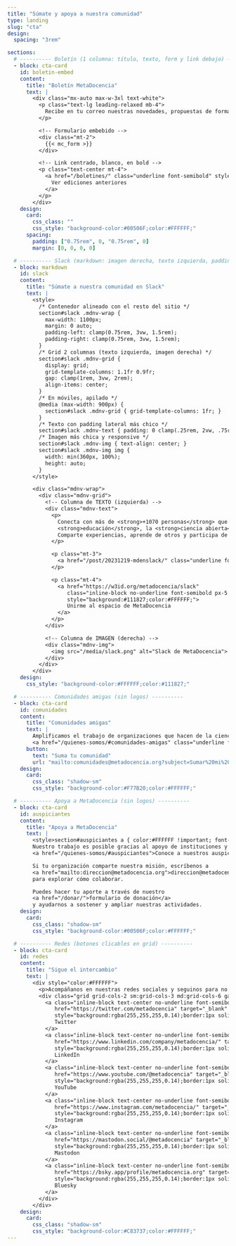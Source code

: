 ```yaml
---
title: "Súmate y apoya a nuestra comunidad"
type: landing
slug: "cta"
design:
  spacing: "3rem"

sections:
  # ---------- Boletín (1 columna: título, texto, form y link debajo) ----------
  - block: cta-card
    id: boletin-embed
    content:
      title: "Boletín MetaDocencia"
      text: |
        <div class="mx-auto max-w-3xl text-white">
          <p class="text-lg leading-relaxed mb-4">
            Recibe en tu correo nuestras novedades, propuestas de formación, oportunidades y eventos de interés.
          </p>

          <!-- Formulario embebido -->
          <div class="mt-2">
            {{< mc_form >}}
          </div>

          <!-- Link centrado, blanco, en bold -->
          <p class="text-center mt-4">
            <a href="/boletines/" class="underline font-semibold" style="color:#FFFFFF">
              Ver ediciones anteriores
            </a>
          </p>
        </div>
    design:
      card:
        css_class: ""
        css_style: "background-color:#00506F;color:#FFFFFF;"
      spacing:
        padding: ["0.75rem", 0, "0.75rem", 0]
        margin: [0, 0, 0, 0]

  # ---------- Slack (markdown: imagen derecha, texto izquierda, padding reducido) ----------
  - block: markdown
    id: slack
    content:
      title: "Súmate a nuestra comunidad en Slack"
      text: |
        <style>
          /* Contenedor alineado con el resto del sitio */
          section#slack .mdnv-wrap {
            max-width: 1100px;
            margin: 0 auto;
            padding-left: clamp(0.75rem, 3vw, 1.5rem);
            padding-right: clamp(0.75rem, 3vw, 1.5rem);
          }
          /* Grid 2 columnas (texto izquierda, imagen derecha) */
          section#slack .mdnv-grid {
            display: grid;
            grid-template-columns: 1.1fr 0.9fr;
            gap: clamp(1rem, 3vw, 2rem);
            align-items: center;
          }
          /* En móviles, apilado */
          @media (max-width: 900px) {
            section#slack .mdnv-grid { grid-template-columns: 1fr; }
          }
          /* Texto con padding lateral más chico */
          section#slack .mdnv-text { padding: 0 clamp(.25rem, 2vw, .75rem); }
          /* Imagen más chica y responsive */
          section#slack .mdnv-img { text-align: center; }
          section#slack .mdnv-img img {
            width: min(360px, 100%);
            height: auto;
          }
        </style>

        <div class="mdnv-wrap">
          <div class="mdnv-grid">
            <!-- Columna de TEXTO (izquierda) -->
            <div class="mdnv-text">
              <p>
                Conecta con más de <strong>+1070 personas</strong> que comparten interés por la
                <strong>educación</strong>, la <strong>ciencia abierta</strong> y la <strong>colaboración</strong>.
                Comparte experiencias, aprende de otros y participa de conversaciones que inspiran nuevas ideas.
              </p>

              <p class="mt-3">
                <a href="/post/20231219-mdenslack/" class="underline font-semibold">Qué es y cómo sumarme</a>
              </p>

              <p class="mt-4">
                <a href="https://w3id.org/metadocencia/slack"
                   class="inline-block no-underline font-semibold px-5 py-2 rounded-md"
                   style="background:#111827;color:#FFFFFF;">
                   Unirme al espacio de MetaDocencia
                </a>
              </p>
            </div>

            <!-- Columna de IMAGEN (derecha) -->
            <div class="mdnv-img">
              <img src="/media/slack.png" alt="Slack de MetaDocencia">
            </div>
          </div>
        </div>
    design:
      css_style: "background-color:#FFFFFF;color:#111827;"

  # ---------- Comunidades amigas (sin logos) ----------
  - block: cta-card
    id: comunidades
    content:
      title: "Comunidades amigas"
      text: |
        Amplificamos el trabajo de organizaciones que hacen de la ciencia abierta un esfuerzo global, colectivo y comunitario.  
        <a href="/quienes-somos/#comunidades-amigas" class="underline font-semibold" style="color:#FFFFFF">Conoce la red de comunidades</a>
      button:
        text: "Suma tu comunidad"
        url: "mailto:comunidades@metadocencia.org?subject=Sumar%20mi%20comunidad"
    design:
      card:
        css_class: "shadow-sm"
        css_style: "background-color:#F77B20;color:#FFFFFF;"

  # ---------- Apoya a MetaDocencia (sin logos) ----------
  - block: cta-card
    id: auspiciantes
    content:
      title: "Apoya a MetaDocencia"
      text: |
        <style>section#auspiciantes a { color:#FFFFFF !important; font-weight:600; text-decoration: underline; }</style>
        Nuestro trabajo es posible gracias al apoyo de instituciones y organizaciones que comparten nuestra misión.  
        <a href="/quienes-somos/#auspiciantes">Conoce a nuestros auspiciantes</a>

        Si tu organización comparte nuestra misión, escríbenos a
        <a href="mailto:direccion@metadocencia.org">direccion@metadocencia.org</a>
        para explorar cómo colaborar.

        Puedes hacer tu aporte a través de nuestro
        <a href="/donar/">formulario de donación</a>
        y ayudarnos a sostener y ampliar nuestras actividades.
    design:
      card:
        css_class: "shadow-sm"
        css_style: "background-color:#00506F;color:#FFFFFF;"

  # ---------- Redes (botones clicables en grid) ----------
  - block: cta-card
    id: redes
    content:
      title: "Sigue el intercambio"
      text: |
        <div style="color:#FFFFFF">
          <p>Acompáñanos en nuestras redes sociales y seguinos para no perderte novedades, debates y recursos: <strong style="color:#FFFFFF">@metadocencia</strong></p>
          <div class="grid grid-cols-2 sm:grid-cols-3 md:grid-cols-6 gap-3 mt-3">
            <a class="inline-block text-center no-underline font-semibold px-3 py-2 rounded-full"
               href="https://twitter.com/metadocencia" target="_blank" rel="noopener"
               style="background:rgba(255,255,255,0.14);border:1px solid rgba(255,255,255,0.35);color:#FFFFFF;">
               Twitter
            </a>
            <a class="inline-block text-center no-underline font-semibold px-3 py-2 rounded-full"
               href="https://www.linkedin.com/company/metadocencia/" target="_blank" rel="noopener"
               style="background:rgba(255,255,255,0.14);border:1px solid rgba(255,255,255,0.35);color:#FFFFFF;">
               LinkedIn
            </a>
            <a class="inline-block text-center no-underline font-semibold px-3 py-2 rounded-full"
               href="https://www.youtube.com/@metadocencia" target="_blank" rel="noopener"
               style="background:rgba(255,255,255,0.14);border:1px solid rgba(255,255,255,0.35);color:#FFFFFF;">
               YouTube
            </a>
            <a class="inline-block text-center no-underline font-semibold px-3 py-2 rounded-full"
               href="https://www.instagram.com/metadocencia/" target="_blank" rel="noopener"
               style="background:rgba(255,255,255,0.14);border:1px solid rgba(255,255,255,0.35);color:#FFFFFF;">
               Instagram
            </a>
            <a class="inline-block text-center no-underline font-semibold px-3 py-2 rounded-full"
               href="https://mastodon.social/@metadocencia" target="_blank" rel="me noopener"
               style="background:rgba(255,255,255,0.14);border:1px solid rgba(255,255,255,0.35);color:#FFFFFF;">
               Mastodon
            </a>
            <a class="inline-block text-center no-underline font-semibold px-3 py-2 rounded-full"
               href="https://bsky.app/profile/metadocencia.org" target="_blank" rel="noopener"
               style="background:rgba(255,255,255,0.14);border:1px solid rgba(255,255,255,0.35);color:#FFFFFF;">
               Bluesky
            </a>
          </div>
        </div>
    design:
      card:
        css_class: "shadow-sm"
        css_style: "background-color:#C83737;color:#FFFFFF;"
---
```

